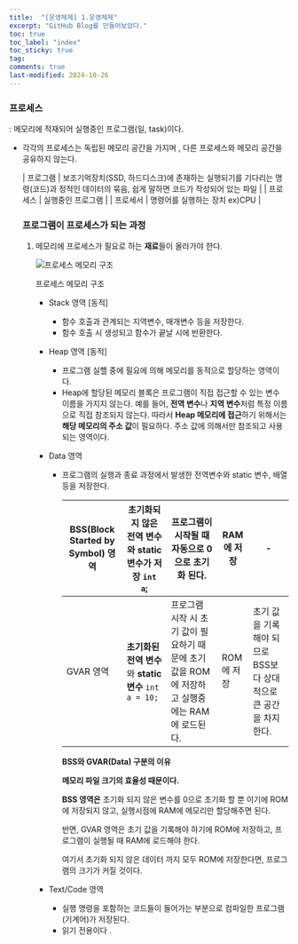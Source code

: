 ```yaml
---
title:  "[운영체제] 1.운영체제"
excerpt: "GitHub Blog를 만들어보았다."
toc: true
toc_label: "index"
toc_sticky: true
tag:
comments: true
last-modified: 2024-10-26
---
```

### 프로세스

: 메모리에 적재되어 실행중인 프로그램(일, task)이다. 

- 각각의 프로세스는 독립된 메모리 공간을 가지며 , 다른 프로세스와 메모리 공간을 공유하지 않는다.
    
    
    | 프로그램 | 보조기억장치(SSD, 하드디스크)에 존재하는 실행되기를 기다리는 명령(코드)과 정적인 데이터의 묶음, 쉽게 말하면 코드가 작성되어 있는 파일 |
    | 프로세스 | 실행중인 프로그램  |
    | 프로세서 | 명령어를 실행하는 장치 ex)CPU |
    
    ### **프로그램이 프로세스가 되는 과정**
    
    1. 메모리에 프로세스가 필요로 하는 **재료**들이 올라가야 한다.
        
        ![프로세스 메모리 구조](https://prod-files-secure.s3.us-west-2.amazonaws.com/da29a764-c3f4-4c2d-a877-3d3f432b361e/1706b9bf-20cd-481a-ae7d-44b8c6ee7d40/5c99876a-d21b-4d45-a311-204cffe243c5.png)
        
        프로세스 메모리 구조
        
        - Stack 영역 [동적]
            - 함수 호출과 관계되는 지역변수, 매개변수 등을 저장한다.
            - 함수 호출 시 생성되고 함수가 끝날 시에 반환한다.
        - Heap 영역 [동적]
            - 프로그램 실핼 중에 필요에 의해 메모리를 동적으로 할당하는 영역이다.
            - Heap에 할당된 메모리 블록은 프로그램이 직접 접근할 수 있는 변수 이름을 가지지 않는다. 예를 들어, **전역 변수**나 **지역 변수**처럼 특정 이름으로 직접 참조되지 않는다. 따라서 **Heap 메모리에 접근**하기 위해서는 **해당 메모리의 주소 값**이 필요하다. 주소 값에 의해서만 참조되고 사용되는 영역이다.
        - Data 영역
            - 프로그램의 실행과 종료 과정에서 발생한 전역변수와 static 변수, 배열 등을 저장한다.
                
                
                | BSS(Block Started by Symbol) 영역 | **초기화되지 않은 전역 변수**와 **static 변수**가 저장 `int a`; | 프로그램이 시작될 때 자동으로 0으로 초기화 된다.  | RAM에 저장 | - |
                | --- | --- | --- | --- | --- |
                | GVAR 영역 | **초기화된 전역 변수**와 **static 변수** `int a = 10;` | 프로그램 시작 시 초기 값이 필요하기 때문에 초기 값을 ROM에 저장하고 실행중에는 RAM에 로드된다.  | ROM에 저장 | 초기 값을 기록해야 되므로 BSS보다 상대적으로 큰 공간을 차지한다. |
                
                **BSS와 GVAR(Data) 구분의 이유**
                
                 **메모리 파일 크기의 효율성 때문이다.**
                
                 **BSS 영역은** 초기화 되지 않은 변수를 0으로 초기화 할 뿐 이기에 ROM에 저장되지 않고, 실행시점에 RAM에 메모리만 할당해주면 된다. 
                
                 반면, GVAR 영역은 초기 값을 기록해야 하기에 ROM에 저장하고, 프로그램이 실행될 때 RAM에 로드해야 한다. 
                
                여기서 초기화 되지 않은 데이터 까지 모두 ROM에 저장한다면, 프로그램의 크기가 커질 것이다. 
                
        - Text/Code 영역
            - 실행 명령을 포함하는 코드들이 들어가는 부분으로 컴파일한 프로그램(기계어)가 저장된다.
            - 읽기 전용이다 .